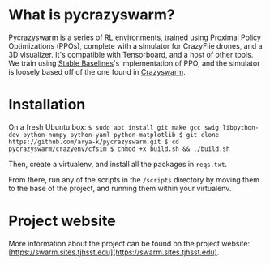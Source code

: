 # What is pycrazyswarm?

Pycrazyswarm is a series of RL environments, trained using Proximal Policy Optimizations (PPOs), complete with a simulator for CrazyFlie drones, and a 3D visualizer. It's compatible with Tensorboard, and a host of other tools. We train using [Stable Baselines](https://github.com/hill-a/stable-baselines)'s implementation of PPO, and the simulator is loosely based off of the one found in [Crazyswarm](https://github.com/USC-ACTLab/crazyswarm).

# Installation

On a fresh Ubuntu box:
`$ sudo apt install git make gcc swig libpython-dev python-numpy python-yaml python-matplotlib
$ git clone https://github.com/arya-k/pycrazyswarm.git
$ cd pycrazyswarm/crazyenv/cfsim
$ chmod +x build.sh && ./build.sh`

Then, create a virtualenv, and install all the packages in `reqs.txt`.

From there, run any of the scripts in the `/scripts` directory by moving them to the base of the project, and running them within your virtualenv.

# Project website

More information about the project can be found on the project website: [https://swarm.sites.tjhsst.edu](https://swarm.sites.tjhsst.edu).